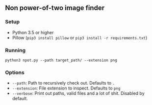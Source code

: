 ## Non power-of-two image finder

### Setup
- Python 3.5 or higher
- Pillow (`pip3 install pillow` or `pip3 install -r requirements.txt`)

### Running

    python3 npot.py --path target_path/ --extension png

### Options

- `--path`: Path to recursively check out. Defaults to `.`
- `--extension`: File extension to inspect. Defaults to `png`
- `--verbose`: Print out paths, valid files and a lot of shit. Disabled by default.
